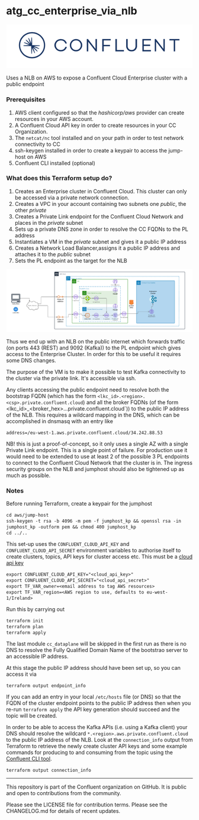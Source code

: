 # atg_cc_enterprise_via_nlb
![image](images/confluent-logo-300-2.png)

Uses a NLB on AWS to expose a Confluent Cloud Enterprise cluster with a public endpoint

### Prerequisites

1. AWS client configured so that the *hashicorp/aws* provider can create resources in your AWS account.
2. A Confluent Cloud API key in order to create resources in your CC Organization.
3. The `netcat/nc` tool installed and on your path in order to test network connectivity to CC
4. ssh-keygen installed in order to create a keypair to access the jump-host on AWS
4. Confluent CLI installed (optional)

### What does this Terraform setup do?

1. Creates an Enterprise cluster in Confluent Cloud. This cluster can only be accessed via a private network connection.
2. Creates a VPC in your account containing two subnets one *public*, the other *private*
4. Creates a Private Link endpoint for the Confluent Cloud Network and places in the *private* subnet
5. Sets up a private DNS zone in order to resolve the CC FQDNs to the PL address
5. Instantiates a VM in the *private* subnet and gives it a public IP address
6. Creates a Network Load Balancer,assigns it a public IP address and attaches it to the *public* subnet
7. Sets the PL endpoint as the target for the NLB

![Architecture Diagram](images/architecture.png)

Thus we end up with an NLB on the public internet which forwards traffic (on ports 443 (REST) and 9092 (Kafka)) to the PL endpoint which gives access to the Enterprise Cluster. In order for this to be useful it requires some DNS changes.

The purpose of the VM is to make it possible to test Kafka connectivity to the cluster via the private link. It's accessible via ssh. 

Any clients accessing the public endpoint need to resolve both the bootstrap FQDN (which has the form `<lkc_id>.<region>.<csp>.private.confluent.cloud`) and all the broker FQDNs (of the form <lkc_id>_<broker_hex>.<region>.<csp>.private.confluent.cloud`)) to the public IP address of the NLB. This requires a wildcard mapping in the DNS, which can be accomplished in dnsmasq with an entry like
```
address=/eu-west-1.aws.private.confluent.cloud/34.242.88.53
```

NB! this is just a proof-of-concept, so it only uses a single AZ with a single Private Link endpoint. This is a single point of failure. For production use it would need to be extended to use at least 2 of the possible 3 PL endpoints to connect to the Confluent Cloud Network that the cluster is in. The ingress security groups on the NLB and jumphost should also be tightened up as much as possible.

### Notes

Before running Terraform, create a keypair for the jumphost
```
cd aws/jump-host
ssh-keygen -t rsa -b 4096 -m pem -f jumphost_kp && openssl rsa -in jumphost_kp -outform pem && chmod 400 jumphost_kp
cd ../..
```

This set-up uses the `CONFLUENT_CLOUD_API_KEY` and `CONFLUENT_CLOUD_API_SECRET` environment variables to authorise itself to create clusters, topics, API keys for cluster access etc. This must be a [cloud api key](https://support.confluent.io/hc/en-us/articles/11113978002836-What-are-the-differences-of-Cloud-API-Keys-Cluster-Resource-specific-API-Keys)
```
export CONFLUENT_CLOUD_API_KEY="<cloud_api_key>"
export CONFLUENT_CLOUD_API_SECRET="<cloud_api_secret>"
export TF_VAR_owner=<email address to tag AWS resources>
export TF_VAR_region=<AWS region to use, defaults to eu-west-1/Ireland>
```

Run this by carrying out
```
terraform init
terraform plan
terraform apply
```

The last module `cc_dataplane` will be skipped in the first run as there is no DNS to resolve the Fully Qualified Domain Name of the bootstrao server to an accessible IP address.

At this stage the public IP address should have been set up, so you can access it via
```
terraform output endpoint_info
```

If you can add an entry in your local `/etc/hosts` file (or DNS) so that the FQDN of the cluster endpoint points to the public IP address then when you re-run `terraform apply` the API key generation should succeed and the topic will be created.

In order to be able to access the Kafka APIs (i.e. using a Kafka client) your DNS should resolve the wildcard `*.<region>.aws.private.confluent.cloud` to the public IP address of the NLB. Look at the `connection_info` output from Terraform to retrieve the newly create cluster API keys and some example commands for producing to and consuming from the topic using the [Confluent CLI tool](https://docs.confluent.io/confluent-cli/current/install.html).

```
terraform output connection_info
```


----

This repository is part of the Confluent organization on GitHub.
It is public and open to contributions from the community.

Please see the LICENSE file for contribution terms.
Please see the CHANGELOG.md for details of recent updates.


